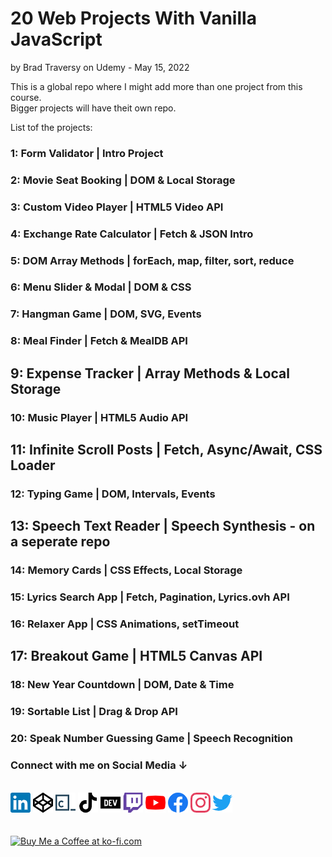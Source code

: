 <h1>20 Web Projects With Vanilla JavaScript</h1>
<p> by Brad Traversy on Udemy - May 15, 2022</p>
  
<p>This is a global repo where I might add more than one project from this course. <br>
Bigger projects will have theit own repo.</p>
  
<p>List tof the projects:</p>

<h3>1: Form Validator | Intro Project</h3></li>
<h3>2: Movie Seat Booking | DOM & Local Storage</h3> 
<h3>3: Custom Video Player | HTML5 Video API</h3>
<h3>4: Exchange Rate Calculator | Fetch & JSON Intro</h3> 
<h3>5: DOM Array Methods | forEach, map, filter, sort, reduce</h3> 
<h3>6: Menu Slider & Modal | DOM & CSS</h3> 
<h3>7: Hangman Game | DOM, SVG, Events</h3> 
<h3>8: Meal Finder | Fetch & MealDB API</h3> 
<h2>9: Expense Tracker | Array Methods & Local Storage</h2> 
<h3>10: Music Player | HTML5 Audio API</h3> 
<h2>11: Infinite Scroll Posts | Fetch, Async/Await, CSS Loader</h2> 
<h3>12: Typing Game | DOM, Intervals, Events</h3> 
<h2>13: Speech Text Reader | Speech Synthesis - on a seperate repo</h2> 
<h3>14: Memory Cards | CSS Effects, Local Storage</h3> 
<h3>15: Lyrics Search App | Fetch, Pagination, Lyrics.ovh API</h3> 
<h3>16: Relaxer App | CSS Animations, setTimeout</h3> 
<h2>17: Breakout Game | HTML5 Canvas API</h2> 
<h3>18: New Year Countdown | DOM, Date & Time</h3> 
<h3>19: Sortable List | Drag & Drop API</h3> 
<h3>20: Speak Number Guessing Game | Speech Recognition</h3> 

<h3>Connect with me on Social Media ↓</h3>
<br/>
<a href="https://www.linkedin.com/in/esteecodes/" target="_blank"><img src="https://github.com/esteecodes/icons/blob/main/icomoon/PNG/linkedin.png?raw=true"></a>
<a href="https://codepen.io/esteecodes" target="_blank"><img src="https://github.com/esteecodes/icons/blob/main/icomoon/PNG/codepen.png?raw=true"></a>
<a href="https://www.codecademy.com/profiles/esteecodes" target="_blank"><img src="https://github.com/esteecodes/icons/blob/main/icomoon/PNG/codecademy.png?raw=true"></a>
<a href="https://www.tiktok.com/@esteecodes" target="_blank"><img src="https://github.com/esteecodes/icons/blob/main/icomoon/PNG/tiktok.png?raw=true"></a>
<a href="https://dev.to/esteecodes" target="_blank"><img src="https://github.com/esteecodes/icons/blob/main/icomoon/PNG/dev-dot-to.png?raw=true"></a>
<a href="https://www.twitch.tv/esteecodes" target="_blanc"><img src="https://github.com/esteecodes/icons/blob/main/icomoon/PNG/twitch.png?raw=true"></a>
<a href="https://www.youtube.com/c/EsteeCodes" target="_blank"><img src="https://github.com/esteecodes/icons/blob/main/icomoon/PNG/youtube.png?raw=true"></a>
<a href="https://www.facebook.com/esteecodes" target="_blank"><img src="https://github.com/esteecodes/icons/blob/main/icomoon/PNG/facebook.png?raw=true"></a>
<a href="https://www.instagram.com/esteecodes/" target="_blank"><img src="https://github.com/esteecodes/icons/blob/main/icomoon/PNG/instagram.png?raw=true"></a>
<a href="https://twitter.com/esteecodes" target="_blank"><img src="https://github.com/esteecodes/icons/blob/main/icomoon/PNG/twitter.png?raw=true"></a>
<br><br><br>
<a href='https://ko-fi.com/esteecodes' target='_blank'><img height='36' style='border:0px;height:36px;' src='https://cdn.ko-fi.com/cdn/kofi2.png?v=3' border='0' alt='Buy Me a Coffee at ko-fi.com' /></a>

  
  
